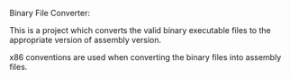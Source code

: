Binary File Converter:

This is a project which converts the valid binary executable files to the appropriate version of assembly version.

x86 conventions are used when converting the binary files into assembly files.